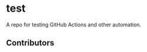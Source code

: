 # test

A repo for testing GitHub Actions and other automation.

## Contributors

<!-- readme: contributors -start -->

<!-- readme: contributors -end -->
